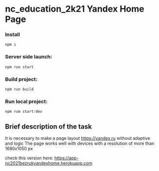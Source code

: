 # nc_education_2k21 Yandex Home Page

### Install

```
npm i
```
### Server side launch:
```
npm run start
```
### Build project:
```
npm run build
```
### Run local project:

```
npm rum start:dev
```
## Brief description of the task
It is necessary to make a page layout https://yandex.ru without adaptive and logic
The page works well with devices with a resolution of more than 1680x1050 px

check this version here: https://app-nc2021bezrukyandexhome.herokuapp.com
